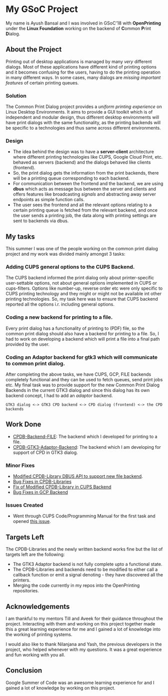# My GSoC Project

My name is Ayush Bansal and I was involved in GSoC'18 with **OpenPrinting** under the **Linux Foundation** working on the backend of **C**ommon **P**rint **D**ialog.

## About the Project

Printing out of desktop applications is managed by many *very* different dialogs. Most of these applications have different kind of printing options and it becomes confusing for the users, having to do the printing operation in many different ways. In some cases, many dialogs are *missing important features* of certain printing queues.

### Solution

The Common Print Dialog project provides a *uniform printing experience* on Linux Desktop Environments. It aims to provide a GUI toolkit which is of independent and modular design, thus different desktop environments will have print dialogs with the same functionality, as the printing backends will be specific to a technologies and thus same across different environments.

### Design

- The idea behind the design was to have a **server-client** architecture where different printing technologies like CUPS, Google Cloud Print, etc. behaved as servers (backend) and the dialogs behaved like clients (frontend).
- So, the print dialog gets the information from the print backends, there will be a printing queue corresponding to each backend.
- For communication between the frontend and the backend, we are using **dbus** which acts as message bus between the server and clients and offers features like broadcasting *signals* and abstracting away server endpoints as simple function calls.
- The user sees the frontend and all the relevant options relating to a certain printing queue is fetched from the relevant backend, and once the user sends a printing job, the data along with printing settings are sent to backends via dbus.

## My tasks

This summer I was one of the people working on the common print dialog project and my work was divided mainly amongst 3 tasks:

### Adding CUPS general options to the CUPS Backend.

The CUPS backend informed the print dialog only about printer-specific user-settable options, not about general options implemented in CUPS or cups-filters. Options like number-up, reverse order etc were only specific to CUPS printing technology and they might or might not be available int other printing technologies.
So, my task here was to ensure that CUPS backend reported all the options i.r. including general options.

### Coding a new backend for printing to a file.

Every print dialog has a functionality of printing to (PDF) file, so the common print dialog should also have a backend for printing to a file.
So, I had to work on developing a backend which will print a file into a final path provided by the user.

### Coding an Adaptor backend for gtk3 which will communicate to common print dialog.

After completing the above tasks, we have CUPS, GCP, FILE backends completely functional and they can be used to fetch queues, send print jobs etc.
My final task was to provide support for the new Common Print Dialog Backends in the current GTK3 dialog and since this dialog has its own backend concept, I had to add an *adaptor* backend.

```
GTK3 dialog <-> GTK3 CPD backend <-> CPD dialog (frontend) <-> the CPD backends
```

## Work Done

- [CPDB-Backend-FILE](https://github.com/ayush268/cpdb-backend-file): The backend which I developed for printing to a file.
- [CPDB-GTK3-Adaptor-Backend](https://github.com/ayush268/cpdb-gtk3-adaptor-backend): The backend which I am developing for support of CPD in GTK3 dialog.

### Minor Fixes

- [Modified CPDB-Library DBUS API to support new file backend](https://github.com/ayush268/cpdb-libs/commit/b90c188545dc0e98e5ff3aef988c51ec1390ca03).
- [Bug Fixes in CPDB-Libraries](https://github.com/ayush268/cpdb-libs/commits?author=ayush268)
- [Fix of Modified CPDB-Library in CUPS Backend](https://github.com/ayush268/cpdb-backend-cups/commit/2ec937379e16fee76bec06339b0fc76680638065)
- [Bug Fixes in GCP Backend](https://github.com/ayush268/cpdb-backend-gcp/commits?author=ayush268)

### Issues Created

- Went through CUPS Code/Programming Manual for the first task and opened [this issue](https://github.com/apple/cups/issues/5340).

## Targets Left

The CPDB-Libraries and the newly written backend works fine but the list of targets left are the following:

- The GTK3 Adaptor backend is not fully complete upto a functional state.
- The CPDB-Libraries and backends need to be modified to either call a callback function or emit a signal denoting - they have discovered all the printers.
- Merging the code currently in my repos into the OpenPrinting repositories.

## Acknowledgements

I am thankful to my mentors Till and Aveek for their guidance throughout the project. Interacting with them and working on this project together made this a great learning experience for me and I gained a lot of knowledge into the working of printing systems.

I would also like to thank Nilanjana and Yash, the previous developers in the project, who helped whenever with my questions.
It was a great experience and fun working with you all.

## Conclusion

Google Summer of Code was an awesome learning experience for and I gained a lot of knowledge by working on this project.
